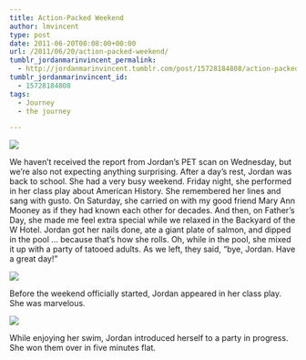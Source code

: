 ```yaml
---
title: Action-Packed Weekend
author: lmvincent
type: post
date: 2011-06-20T00:08:00+00:00
url: /2011/06/20/action-packed-weekend/
tumblr_jordanmarinvincent_permalink:
  - http://jordanmarinvincent.tumblr.com/post/15728184808/action-packed-weekend
tumblr_jordanmarinvincent_id:
  - 15728184808
tags:
  - Journey
  - the journey

---
```

![][1]

We haven&rsquo;t received the report from Jordan&rsquo;s PET scan on Wednesday, but we&rsquo;re also not expecting anything surprising. After a day&rsquo;s rest, Jordan was back to school. She had a very busy weekend. Friday night, she performed in her class play about American History. She remembered her lines and sang with gusto. On Saturday, she carried on with my good friend Mary Ann Mooney as if they had known each other for decades. And then, on Father&rsquo;s Day, she made me feel extra special while we relaxed in the Backyard of the W Hotel. Jordan got her nails done, ate a giant plate of salmon, and dipped in the pool &hellip; because that&rsquo;s how she rolls. Oh, while in the pool, she mixed it up with a party of tatooed adults. As we left, they said, &ldquo;bye, Jordan. Have a great day!&rdquo;

![][2] 

Before the weekend officially started, Jordan appeared in her class play. She was marvelous.

<a href="http://jordanvincent.laurencevincent.com/files/2011/06/LMV_2531.jpg" target="_blank" rel="noopener"><img src="http://media.tumblr.com/tumblr_lyvo4kJUj11r5aaue.jpg" /></a>

While enjoying her swim, Jordan introduced herself to a party in progress. She won them over in five minutes flat.

 

 

 [1]: http://media.tumblr.com/tumblr_lyvo1yn1Le1r5aaue.jpg
 [2]: http://media.tumblr.com/tumblr_lyvo3cWKWm1r5aaue.jpg
